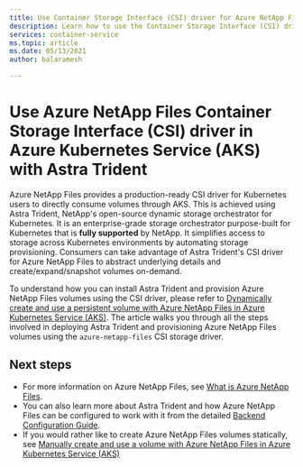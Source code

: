 ```yaml
---
title: Use Container Storage Interface (CSI) driver for Azure NetApp Files on Azure Kubernetes Service (AKS)
description: Learn how to use the Container Storage Interface (CSI) drivers for Azure NetApp Files in an Azure Kubernetes Service (AKS) cluster.
services: container-service
ms.topic: article
ms.date: 05/13/2021
author: balaramesh

---
```


# Use Azure NetApp Files Container Storage Interface (CSI) driver in Azure Kubernetes Service (AKS) with Astra Trident

Azure NetApp Files provides a production-ready CSI driver for Kubernetes users to directly consume volumes through AKS. This is achieved using Astra Trident, NetApp's open-source dynamic storage orchestrator for Kubernetes. It is an enterprise-grade storage orchestrator purpose-built for Kubernetes that is **fully supported** by NetApp. It simplifies access to storage across Kubernetes environments by automating storage provisioning. Consumers can take advantage of Astra Trident's CSI driver for Azure NetApp Files to abstract underlying details and create/expand/snapshot volumes on-demand.

To understand how you can install Astra Trident and provision Azure NetApp Files volumes using the CSI driver, please refer to [Dynamically create and use a persistent volume with Azure NetApp Files in Azure Kubernetes Service (AKS)][azure-netapp-files-dynamic]. The article walks you through all the steps involved in deploying Astra Trident and provisioning Azure NetApp Files volumes using the `azure-netapp-files` CSI storage driver.

## Next steps

- For more information on Azure NetApp Files, see [What is Azure NetApp Files][anf].
- You can also learn more about Astra Trident and how Azure NetApp Files can be configured to work with it from the detailed [Backend Configuration Guide](https://netapp-trident.readthedocs.io/en/latest/kubernetes/operations/tasks/backends/anf.html).
- If you would rather like to create Azure NetApp Files volumes statically, see [Manually create and use a volume with Azure NetApp Files in Azure Kubernetes Service (AKS)][azure-netapp-files]

<!-- LINKS - external -->
[access-modes]: https://kubernetes.io/docs/concepts/storage/persistent-volumes/#access-modes
[kubectl-apply]: https://kubernetes.io/docs/reference/generated/kubectl/kubectl-commands#apply
[kubectl-get]: https://kubernetes.io/docs/reference/generated/kubectl/kubectl-commands#get
[kubernetes-storage-classes]: https://kubernetes.io/docs/concepts/storage/storage-classes/
[kubernetes-volumes]: https://kubernetes.io/docs/concepts/storage/persistent-volumes/
[managed-disk-pricing-performance]: https://azure.microsoft.com/pricing/details/managed-disks/
[smb-overview]: /windows/desktop/FileIO/microsoft-smb-protocol-and-cifs-protocol-overview

<!-- LINKS - internal -->
[anf]: ../azure-netapp-files/azure-netapp-files-introduction.md
[azure-disk-volume]: azure-disk-volume.md
[azure-netapp-files]: azure-netapp-files.md
[azure-netapp-files-dynamic]: azure-netapp-files-dynamic.md
[azure-files-pvc]: azure-files-dynamic-pv.md
[premium-storage]: ../virtual-machines/disks-types.md
[az-disk-list]: /cli/azure/disk#az_disk_list
[az-snapshot-create]: /cli/azure/snapshot#az_snapshot_create
[az-disk-create]: /cli/azure/disk#az_disk_create
[az-disk-show]: /cli/azure/disk#az_disk_show
[aks-quickstart-cli]: kubernetes-walkthrough.md
[aks-quickstart-portal]: kubernetes-walkthrough-portal.md
[install-azure-cli]: /cli/azure/install-azure-cli
[operator-best-practices-storage]: operator-best-practices-storage.md
[concepts-storage]: concepts-storage.md
[storage-class-concepts]: concepts-storage.md#storage-classes
[az-extension-add]: /cli/azure/extension#az_extension_add
[az-extension-update]: /cli/azure/extension#az_extension_update
[az-feature-register]: /cli/azure/feature#az_feature_register
[az-feature-list]: /cli/azure/feature#az_feature_list
[az-provider-register]: /cli/azure/provider#az_provider_register
[node-resource-group]: faq.md#why-are-two-resource-groups-created-with-aks
[storage-skus]: ../storage/common/storage-redundancy.md

